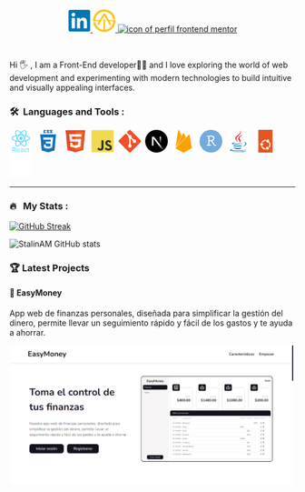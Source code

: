 <div align="center">
  <a href="https://www.linkedin.com/in/stalinam/" target="_blank">
    <img src="https://github.com/devicons/devicon/blob/master/icons/linkedin/linkedin-original.svg" title="linkedin" width="40" height="40" alt="LinkedIn Badge">
  </a>
  <a href="https://svam.netlify.app/" target="_blank">
    <img src="./images/logo1.png" width="40" height="40" alt="personal website">
  </a>
  <a href="https://www.frontendmentor.io/profile/StalinAM" target="_blank">
    <img src="https://www.frontendmentor.io/static/images/logo-mobile.svg" width="40" height="38" alt="icon of perfil frontend mentor">
  </a>
</div>
<p align="center">
  <img src="https://komarev.com/ghpvc/?username=StalinVA&style=flat-square&color=blue" alt=""/>
</p>
<p >Hi 🖐️ , I am a Front-End developer🧑‍💻 and I love exploring the world of web development and experimenting with modern technologies to build intuitive and visually appealing interfaces.</p>

### 🛠 &nbsp;Languages and Tools :
<p>
  <img src="https://github.com/devicons/devicon/blob/master/icons/react/react-original-wordmark.svg" title="React" alt="React" width="40" height="40"/>&nbsp;
  <img src="https://github.com/devicons/devicon/blob/master/icons/css3/css3-plain-wordmark.svg"  title="CSS3" alt="CSS" width="40" height="40"/>&nbsp;
  <img src="https://github.com/devicons/devicon/blob/master/icons/html5/html5-original.svg" title="HTML5" alt="icon HTML" width="40" height="40"/>&nbsp;
  <img src="https://github.com/devicons/devicon/blob/master/icons/javascript/javascript-original.svg" title="JavaScript" alt="icon JavaScript" width="40" height="40"/>&nbsp;
  <img src="https://github.com/devicons/devicon/blob/master/icons/git/git-original.svg" title="Git" alt="icon Git" width="40" height="40"/>&nbsp;
  <img src="https://github.com/devicons/devicon/blob/master/icons/nextjs/nextjs-original.svg" title="Next" alt="icon Next" width="40" height="40"/>&nbsp;
  <img src="https://github.com/devicons/devicon/blob/master/icons/firebase/firebase-plain.svg" title="Firebase" alt="icon firebase" width="40" height="40"/>&nbsp;
  <img src="https://github.com/devicons/devicon/blob/master/icons/rstudio/rstudio-plain.svg" title="RStudio" alt="icon RStudio" width="40" height="40"/>&nbsp;
  <img src="https://github.com/devicons/devicon/blob/master/icons/java/java-original.svg" title="Java" alt="icon Java" width="40" height="40"/>&nbsp;
  <img src="https://github.com/devicons/devicon/blob/master/icons/ubuntu/ubuntu-plain.svg" title="Ubuntu" alt="icon Ubuntu" width="40" height="40"/>&nbsp;
  <img src="./images/astro.svg" alt="icon Astro" title="Astro" width="40" height="40"/>
</p>

---

### 🔥 &nbsp; My Stats :

[![GitHub Streak](http://github-readme-streak-stats.herokuapp.com?user=StalinAM&theme=dark&background=000000)](https://git.io/streak-stats)

![StalinAM GitHub stats](https://github-readme-stats-git-masterrstaa-rickstaa.vercel.app/api?username=StalinAM&show_icons=true&title_color=fff&icon_color=79ff97&text_color=9f9f9f&bg_color=000000)

### 🏆 Latest Projects
#### 📍 EasyMoney

App web de finanzas personales, diseñada para simplificar la gestión del dinero, permite llevar un seguimiento rápido y fácil de los gastos y te ayuda a ahorrar.

<img width=500 src="https://github.com/StalinAM/easy-money-app/blob/master/public/easy-money.png"/>
